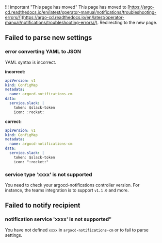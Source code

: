 <meta http-equiv="refresh" content="1; url='https://argo-cd.readthedocs.io/en/latest/operator-manual/notifications/troubleshooting-errors/'" />

!!! important "This page has moved"
    This page has moved to [https://argo-cd.readthedocs.io/en/latest/operator-manual/notifications/troubleshooting-errors//](https://argo-cd.readthedocs.io/en/latest/operator-manual/notifications/troubleshooting-errors//). Redirecting to the new page.

## Failed to parse new settings

### error converting YAML to JSON

YAML syntax is incorrect.

**incorrect:**

```yaml
apiVersion: v1
kind: ConfigMap
metadata:
  name: argocd-notifications-cm
data:
  service.slack: |
    token: $slack-token
    icon: :rocket:
```

**correct:**

```yaml
apiVersion: v1
kind: ConfigMap
metadata:
  name: argocd-notifications-cm
data:
  service.slack: |
    token: $slack-token
    icon: ":rocket:"
```

### service type 'xxxx' is not supported

You need to check your argocd-notifications controller version. For instance, the teams integration is to support `v1.1.0` and more.

## Failed to notify recipient

### notification service 'xxxx' is not supported"

You have not defined `xxxx` in `argocd-notifications-cm` or to fail to parse settings.
